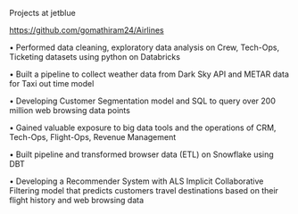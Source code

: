 Projects at jetblue



https://github.com/gomathiram24/Airlines





•	Performed data cleaning, exploratory data analysis on Crew, Tech-Ops, Ticketing datasets using python on Databricks


•	Built a pipeline to collect weather data from Dark Sky API and METAR data for Taxi out time model


•	Developing Customer Segmentation model and SQL to query over 200 million web browsing data points 


•	Gained valuable exposure to big data tools and the operations of CRM, Tech-Ops, Flight-Ops, Revenue Management


•	Built pipeline and transformed browser data (ETL) on Snowflake using DBT


•	Developing a Recommender System with ALS Implicit Collaborative Filtering model that predicts customers travel destinations based on their flight history and web browsing data
